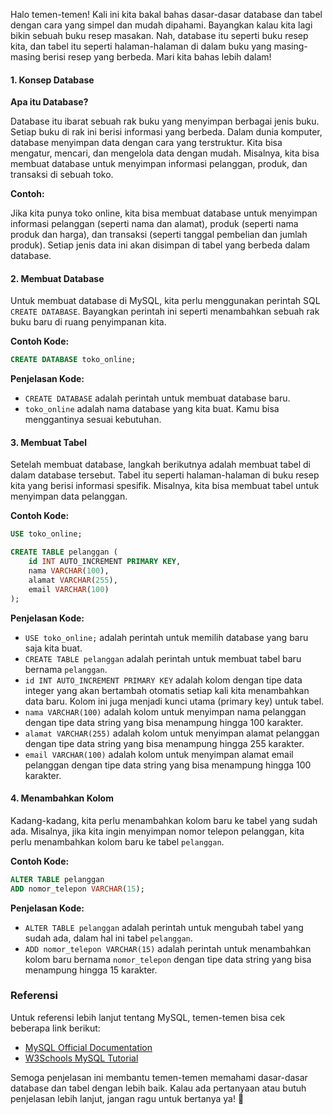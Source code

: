 Halo temen-temen! Kali ini kita bakal bahas dasar-dasar database dan tabel dengan cara yang simpel dan mudah dipahami. Bayangkan kalau kita lagi bikin sebuah buku resep masakan. Nah, database itu seperti buku resep kita, dan tabel itu seperti halaman-halaman di dalam buku yang masing-masing berisi resep yang berbeda. Mari kita bahas lebih dalam!

#### 1. Konsep Database

**Apa itu Database?**

Database itu ibarat sebuah rak buku yang menyimpan berbagai jenis buku. Setiap buku di rak ini berisi informasi yang berbeda. Dalam dunia komputer, database menyimpan data dengan cara yang terstruktur. Kita bisa mengatur, mencari, dan mengelola data dengan mudah. Misalnya, kita bisa membuat database untuk menyimpan informasi pelanggan, produk, dan transaksi di sebuah toko.

**Contoh:**

Jika kita punya toko online, kita bisa membuat database untuk menyimpan informasi pelanggan (seperti nama dan alamat), produk (seperti nama produk dan harga), dan transaksi (seperti tanggal pembelian dan jumlah produk). Setiap jenis data ini akan disimpan di tabel yang berbeda dalam database.

#### 2. Membuat Database

Untuk membuat database di MySQL, kita perlu menggunakan perintah SQL `CREATE DATABASE`. Bayangkan perintah ini seperti menambahkan sebuah rak buku baru di ruang penyimpanan kita.

**Contoh Kode:**

```sql
CREATE DATABASE toko_online;
```

**Penjelasan Kode:**

- `CREATE DATABASE` adalah perintah untuk membuat database baru.
- `toko_online` adalah nama database yang kita buat. Kamu bisa menggantinya sesuai kebutuhan.

#### 3. Membuat Tabel

Setelah membuat database, langkah berikutnya adalah membuat tabel di dalam database tersebut. Tabel itu seperti halaman-halaman di buku resep kita yang berisi informasi spesifik. Misalnya, kita bisa membuat tabel untuk menyimpan data pelanggan.

**Contoh Kode:**

```sql
USE toko_online;

CREATE TABLE pelanggan (
    id INT AUTO_INCREMENT PRIMARY KEY,
    nama VARCHAR(100),
    alamat VARCHAR(255),
    email VARCHAR(100)
);
```

**Penjelasan Kode:**

- `USE toko_online;` adalah perintah untuk memilih database yang baru saja kita buat.
- `CREATE TABLE pelanggan` adalah perintah untuk membuat tabel baru bernama `pelanggan`.
- `id INT AUTO_INCREMENT PRIMARY KEY` adalah kolom dengan tipe data integer yang akan bertambah otomatis setiap kali kita menambahkan data baru. Kolom ini juga menjadi kunci utama (primary key) untuk tabel.
- `nama VARCHAR(100)` adalah kolom untuk menyimpan nama pelanggan dengan tipe data string yang bisa menampung hingga 100 karakter.
- `alamat VARCHAR(255)` adalah kolom untuk menyimpan alamat pelanggan dengan tipe data string yang bisa menampung hingga 255 karakter.
- `email VARCHAR(100)` adalah kolom untuk menyimpan alamat email pelanggan dengan tipe data string yang bisa menampung hingga 100 karakter.

#### 4. Menambahkan Kolom

Kadang-kadang, kita perlu menambahkan kolom baru ke tabel yang sudah ada. Misalnya, jika kita ingin menyimpan nomor telepon pelanggan, kita perlu menambahkan kolom baru ke tabel `pelanggan`.

**Contoh Kode:**

```sql
ALTER TABLE pelanggan
ADD nomor_telepon VARCHAR(15);
```

**Penjelasan Kode:**

- `ALTER TABLE pelanggan` adalah perintah untuk mengubah tabel yang sudah ada, dalam hal ini tabel `pelanggan`.
- `ADD nomor_telepon VARCHAR(15)` adalah perintah untuk menambahkan kolom baru bernama `nomor_telepon` dengan tipe data string yang bisa menampung hingga 15 karakter.

### Referensi

Untuk referensi lebih lanjut tentang MySQL, temen-temen bisa cek beberapa link berikut:

- [MySQL Official Documentation](https://dev.mysql.com/doc/)
- [W3Schools MySQL Tutorial](https://www.w3schools.com/sql/)

Semoga penjelasan ini membantu temen-temen memahami dasar-dasar database dan tabel dengan lebih baik. Kalau ada pertanyaan atau butuh penjelasan lebih lanjut, jangan ragu untuk bertanya ya! 🚀
